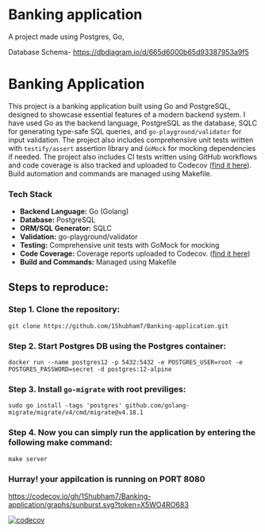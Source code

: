 # Banking application

A project made using Postgres, Go, 

Database Schema- https://dbdiagram.io/d/665d6000b65d93387953a9f5

# Banking Application

This project is a banking application built using Go and PostgreSQL, designed to showcase essential features of a modern backend system. I have used Go as the backend language, PostgreSQL as the database, SQLC for generating type-safe SQL queries, and `go-playground/validator` for input validation. The project also includes comprehensive unit tests written with `testify/assert` assertion library and `GoMock` for mocking dependencies if needed. The project also includes CI tests written using GitHub workflows and code coverage is also tracked and uploaded to Codecov ([find it here](https://app.codecov.io/gh/1shubham7/banking-application)). Build automation and commands are managed using Makefile.

### Tech Stack

- **Backend Language:** Go (Golang)
- **Database:** PostgreSQL
- **ORM/SQL Generator:** SQLC
- **Validation:** go-playground/validator
- **Testing:** Comprehensive unit tests with GoMock for mocking
- **Code Coverage:** Coverage reports uploaded to Codecov. ([find it here](https://app.codecov.io/gh/1shubham7/banking-application))
- **Build and Commands:** Managed using Makefile

## Steps to reproduce:

### Step 1. Clone the repository:

```
git clone https://github.com/1Shubham7/Banking-application.git
```

### Step 2. Start Postgres DB using the Postgres container:

```
docker run --name postgres12 -p 5432:5432 -e POSTGRES_USER=root -e  POSTGRES_PASSWORD=secret -d postgres:12-alpine
```

### Step 3. Install `go-migrate` with root previliges:

```
sudo go install -tags 'postgres' github.com/golang-migrate/migrate/v4/cmd/migrate@v4.18.1
```

### Step 4. Now you can simply run the application by entering the following make command:

```
make server
```

### Hurray! your appilcation is running on PORT 8080


https://codecov.io/gh/1Shubham7/Banking-application/graphs/sunburst.svg?token=X5WO4RO683


[![codecov](https://codecov.io/gh/1Shubham7/Banking-application/graph/badge.svg?token=X5WO4RO683)](https://codecov.io/gh/1Shubham7/Banking-application)